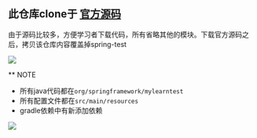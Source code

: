 ## 此仓库clone于 [官方源码 ](https://github.com/spring-projects/spring-framework)

由于源码比较多，方便学习者下载代码，所有省略其他的模块。下载官方源码之后，拷贝该仓库内容覆盖掉spring-test

![](https://img2020.cnblogs.com/blog/2023890/202008/2023890-20200810230802495-282111485.png)

** NOTE
* 所有java代码都在`org/springframework/mylearntest`
* 所有配置文件都在`src/main/resources`
* gradle依赖中有新添加依赖

![](https://img2020.cnblogs.com/blog/2023890/202008/2023890-20200810231158827-1930581862.png)
